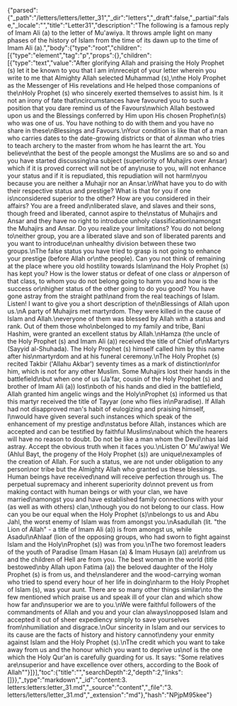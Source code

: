 {"parsed":{"_path":"/letters/letters/letter_31","_dir":"letters","_draft":false,"_partial":false,"_locale":"","title":"Letter31","description":"The following is a famous reply of Imam Ali (a) to the letter of Mu'awiya. It throws ample light on many phases of the history of Islam from the time of its dawn up to the time of Imam Ali (a).","body":{"type":"root","children":[{"type":"element","tag":"p","props":{},"children":[{"type":"text","value":"After glorifying Allah and praising the Holy Prophet (s) let it be known to you that I am in\nreceipt of your letter wherein you write to me that Almighty Allah selected Muhammad (s),\nthe Holy Prophet as the Messenger of His revelations and He helped those companions of the\nHoly Prophet (s) who sincerely exerted themselves to assist him. Is it not an irony of fate that\ncircumstances have favoured you to such a position that you dare remind us of the Favours\nwhich Allah bestowed upon us and the Blessings conferred by Him upon His chosen Prophet\n(s) who was one of us. You have nothing to do with them and you have no share in these\nBlessings and Favours.\nYour condition is like that of a man who carries dates to the date-growing districts or that of a\nman who tries to teach archery to the master from whom he has learnt the art. You believe\nthat the best of the people amongst the Muslims are so and so and you have started discussing\na subject (superiority of Muhajirs over Ansar) which if it is proved correct will not be of any\nuse to you, will not enhance your status and if it is repudiated, this repudiation will not harm\nyou because you are neither a Muhajir nor an Ansar.\nWhat have you to do with their respective status and prestige? What is that for you if one is\nconsidered superior to the other? How are you considered in their affairs? You are a freed and\nliberated slave, and slaves and their sons, though freed and liberated, cannot aspire to the\nstatus of Muhajirs and Ansar and they have no right to introduce unholy classification\namongst the Muhajirs and Ansar. Do you realize your limitations? You do not belong to\neither group, you are a liberated slave and son of liberated parents and you want to introduce\nan unhealthy division between these two groups.\nThe false status you have tried to grasp is not going to enhance your prestige (before Allah or\nthe people). Can you not think of remaining at the place where you old hostility towards Islam\nand the Holy Prophet (s) has kept you? How is the lower status or defeat of one class or a\nperson of that class, to whom you do not belong going to harm you and how is the success or\nhigher status of the other going to do you good? You have gone astray from the straight path\nand from the real teachings of Islam. Listen! I want to give you a short description of the\nBlessings of Allah upon us.\nA party of Muhajirs met martyrdom. They were killed in the cause of Islam and Allah.\neveryone of them was blessed by Allah with a status and rank. Out of them those who\nbelonged to my family and tribe, Bani Hashim, were granted an excellent status by Allah.\nHamza (the uncle of the Holy Prophet (s) and Imam Ali (a)) received the title of Chief of\nMartyrs (Sayyid al-Shuhada). The Holy Prophet (s) himself called him by this name after his\nmartyrdom and at his funeral ceremony.\nThe Holy Prophet (s) recited Takbir ('Allahu Akbar') seventy times as a mark of distinction\nfor him, which is not for any other Muslim. Some Muhajirs lost their hands in the battlefield\nbut when one of us (Ja'far, cousin of the Holy Prophet (s) and brother of Imam Ali (a)) lost\nboth of his hands and died in the battlefield, Allah granted him angelic wings and the Holy\nProphet (s) informed us that this martyr received the title of Tayyar (one who flies in\nParadise). If Allah had not disapproved man's habit of eulogizing and praising himself, I\nwould have given several such instances which speak of the enhancement of my prestige and\nstatus before Allah, instances which are accepted and can be testified by faithful Muslims\nabout which the hearers will have no reason to doubt. Do not be like a man whom the Devil\nhas laid astray. Accept the obvious truth when it faces you.\nListen O' Mu'awiya! We (Ahlul Bayt, the progeny of the Holy Prophet (s)) are unique\nexamples of the creation of Allah. For such a status, we are not under obligation to any person\nor tribe but the Almighty Allah who granted us these blessings. Human beings have received\nand will receive perfection through us. The perpetual supremacy and inherent superiority do\nnot prevent us from making contact with human beings or with your clan, we have married\namongst you and have established family connections with your (as well as with others) clan,\nthough you do not belong to our class. How can you be our equal when the Holy Prophet (s)\nbelongs to us and Abu Jahl, the worst enemy of Islam was from amongst you.\nAsadullah (lit. \"the Lion of Allah\" - a title of Imam Ali (a)) is from amongst us, while Asadul\nAhlaaf (lion of the opposing groups, who had sworn to fight against Islam and the Holy\nProphet (s)) was from you.\nThe two foremost leaders of the youth of Paradise (Imam Hasan (a) & Imam Husayn (a)) are\nfrom us and the children of Hell are from you. The best woman in the world (title bestowed\nby Allah upon Fatima (a)) the beloved daughter of the Holy Prophet (s) is from us, and the\nslanderer and the wood-carrying woman who tried to spend every hour of her life in doing\nharm to the Holy Prophet of Islam (s), was your aunt. There are so many other things similar\nto the few mentioned which praise us and speak ill of your clan and which show how far and\nsuperior we are to you.\nWe were faithful followers of the commandments of Allah and you and your clan always\nopposed Islam and accepted it out of sheer expediency simply to save yourselves from\nhumiliation and disgrace.\nOur sincerity in Islam and our services to its cause are the facts of history and history cannot\ndeny your enmity against Islam and the Holy Prophet (s).\nThe credit which you want to take away from us and the honour which you want to deprive us\nof is the one which the Holy Qur'an is carefully guarding for us. It says: \"Some relatives are\nsuperior and have excellence over others, according to the Book of Allah\""}]}],"toc":{"title":"","searchDepth":2,"depth":2,"links":[]}},"_type":"markdown","_id":"content:3. letters:letters:letter_31.md","_source":"content","_file":"3. letters/letters/letter_31.md","_extension":"md"},"hash":"NPjpM95kee"}